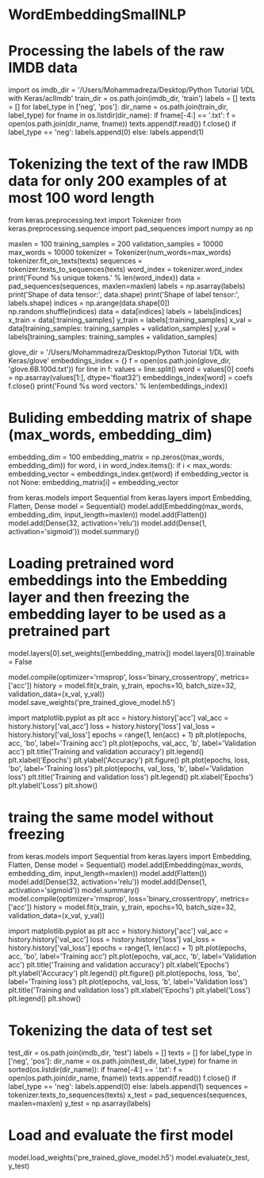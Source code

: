# WordEmbeddingSmallNLP

# Processing the labels of the raw IMDB data
import os
imdb_dir = '/Users/Mohammadreza/Desktop/Python Tutorial 1/DL with Keras/aclImdb'
train_dir = os.path.join(imdb_dir, 'train')
labels = []
texts = []
for label_type in ['neg', 'pos']:
    dir_name = os.path.join(train_dir, label_type)
    for fname in os.listdir(dir_name):
        if fname[-4:] == '.txt':
            f = open(os.path.join(dir_name, fname))
            texts.append(f.read())
            f.close()
            if label_type == 'neg':
                labels.append(0)
            else:
                labels.append(1)
                
                
 # Tokenizing the text of the raw IMDB data for only 200 examples of at most 100 word length 
from keras.preprocessing.text import Tokenizer
from keras.preprocessing.sequence import pad_sequences
import numpy as np

maxlen = 100 
training_samples = 200 
validation_samples = 10000 
max_words = 10000
tokenizer = Tokenizer(num_words=max_words)
tokenizer.fit_on_texts(texts)
sequences = tokenizer.texts_to_sequences(texts)
word_index = tokenizer.word_index
print('Found %s unique tokens.' % len(word_index))
data = pad_sequences(sequences, maxlen=maxlen)
labels = np.asarray(labels)
print('Shape of data tensor:', data.shape)
print('Shape of label tensor:', labels.shape)
indices = np.arange(data.shape[0])
np.random.shuffle(indices)
data = data[indices]
labels = labels[indices]
x_train = data[:training_samples]
y_train = labels[:training_samples]
x_val = data[training_samples: training_samples + validation_samples]
y_val = labels[training_samples: training_samples + validation_samples]


glove_dir = '/Users/Mohammadreza/Desktop/Python Tutorial 1/DL with Keras/glove'
embeddings_index = {}
f = open(os.path.join(glove_dir, 'glove.6B.100d.txt'))
for line in f:
    values = line.split()
    word = values[0]
    coefs = np.asarray(values[1:], dtype='float32')
    embeddings_index[word] = coefs
f.close()
print('Found %s word vectors.' % len(embeddings_index))

# Buliding embedding matrix of shape (max_words, embedding_dim) 
embedding_dim = 100
embedding_matrix = np.zeros((max_words, embedding_dim))
for word, i in word_index.items():
    if i < max_words:
        embedding_vector = embeddings_index.get(word)
        if embedding_vector is not None:
            embedding_matrix[i] = embedding_vector
            
from keras.models import Sequential
from keras.layers import Embedding, Flatten, Dense
model = Sequential()
model.add(Embedding(max_words, embedding_dim, input_length=maxlen))
model.add(Flatten())
model.add(Dense(32, activation='relu'))
model.add(Dense(1, activation='sigmoid'))
model.summary()

# Loading pretrained word embeddings into the Embedding layer and then freezing the embedding layer to be used as a pretrained part 
model.layers[0].set_weights([embedding_matrix])
model.layers[0].trainable = False

model.compile(optimizer='rmsprop',
              loss='binary_crossentropy',
              metrics=['acc'])
history = model.fit(x_train, y_train,
                    epochs=10,
                    batch_size=32,
                    validation_data=(x_val, y_val))
model.save_weights('pre_trained_glove_model.h5')

import matplotlib.pyplot as plt
acc = history.history['acc']
val_acc = history.history['val_acc']
loss = history.history['loss']
val_loss = history.history['val_loss']
epochs = range(1, len(acc) + 1)
plt.plot(epochs, acc, 'bo', label='Training acc')
plt.plot(epochs, val_acc, 'b', label='Validation acc')
plt.title('Training and validation accuracy')
plt.legend()
plt.xlabel('Epochs')
plt.ylabel('Accuracy')
plt.figure()
plt.plot(epochs, loss, 'bo', label='Training loss')
plt.plot(epochs, val_loss, 'b', label='Validation loss')
plt.title('Training and validation loss')
plt.legend()
plt.xlabel('Epochs')
plt.ylabel('Loss')
plt.show()

# traing the same model without freezing
from keras.models import Sequential
from keras.layers import Embedding, Flatten, Dense
model = Sequential()
model.add(Embedding(max_words, embedding_dim, input_length=maxlen))
model.add(Flatten())
model.add(Dense(32, activation='relu'))
model.add(Dense(1, activation='sigmoid'))
model.summary()
model.compile(optimizer='rmsprop',
              loss='binary_crossentropy',
              metrics=['acc'])
history = model.fit(x_train, y_train,
                    epochs=10,
                    batch_size=32,
                    validation_data=(x_val, y_val))
                    
import matplotlib.pyplot as plt
acc = history.history['acc']
val_acc = history.history['val_acc']
loss = history.history['loss']
val_loss = history.history['val_loss']
epochs = range(1, len(acc) + 1)
plt.plot(epochs, acc, 'bo', label='Training acc')
plt.plot(epochs, val_acc, 'b', label='Validation acc')
plt.title('Training and validation accuracy')
plt.xlabel('Epochs')
plt.ylabel('Accuracy')
plt.legend()
plt.figure()
plt.plot(epochs, loss, 'bo', label='Training loss')
plt.plot(epochs, val_loss, 'b', label='Validation loss')
plt.title('Training and validation loss')
plt.xlabel('Epochs')
plt.ylabel('Loss')
plt.legend()
plt.show()

# Tokenizing the data of test set 
test_dir = os.path.join(imdb_dir, 'test')
labels = []
texts = []
for label_type in ['neg', 'pos']:
    dir_name = os.path.join(test_dir, label_type)
    for fname in sorted(os.listdir(dir_name)):
        if fname[-4:] == '.txt':
            f = open(os.path.join(dir_name, fname))
            texts.append(f.read())
            f.close()
            if label_type == 'neg':
                        labels.append(0)
            else:
                        labels.append(1)
        sequences = tokenizer.texts_to_sequences(texts)
        x_test = pad_sequences(sequences, maxlen=maxlen)
        y_test = np.asarray(labels)
        
        
# Load and evaluate the first model 
model.load_weights('pre_trained_glove_model.h5')
model.evaluate(x_test, y_test)
